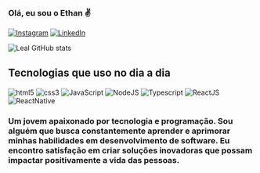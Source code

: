 ### Olá, eu sou o Ethan ✌️

[![Instagram](https://img.shields.io/badge/Instagram-E4405F?style=for-the-badge&logo=instagram&logoColor=white)](https://www.instagram.com/eu.ethanleal/)
[![LinkedIn](https://img.shields.io/badge/LinkedIn-0077B5?style=for-the-badge&logo=linkedin&logoColor=white)](https://www.linkedin.com/in/ethan-leal-438433244/)

![Leal GitHub stats](https://github-readme-stats.vercel.app/api?username=lealzera&show_icons=true&theme=radical)

## Tecnologias que uso no dia a dia

<div>
    <img align=center alt="html5" src="https://img.shields.io/badge/HTML5-E34F26.svg?style=for-the-badge&logo=HTML5&logoColor=white"/>
    <img align=center alt="css3" src="https://img.shields.io/badge/CSS3-1572B6.svg?style=for-the-badge&logo=CSS3&logoColor=white"/>
    <img align=center alt="JavaScript" src="https://img.shields.io/badge/JavaScript-F7DF1E.svg?style=for-the-badge&logo=JavaScript&logoColor=black"/>
    <img align=center alt="NodeJS" src="https://img.shields.io/badge/Node.js-339933.svg?style=for-the-badge&logo=nodedotjs&logoColor=white"/>
    <img align=center alt="Typescript" src="https://img.shields.io/badge/TypeScript-3178C6.svg?style=for-the-badge&logo=TypeScript&logoColor=white"/>
    <img align=center alt="ReactJS" src="https://img.shields.io/badge/React-61DAFB.svg?style=for-the-badge&logo=React&logoColor=black"/>
    <img align=center alt="ReactNative" src="https://img.shields.io/badge/React_Native-20232A?style=for-the-badge&logo=react&logoColor=61DAFB"/>
</div>

### Um jovem apaixonado por tecnologia e programação. Sou alguém que busca constantemente aprender e aprimorar minhas habilidades em desenvolvimento de software. Eu encontro satisfação em criar soluções inovadoras que possam impactar positivamente a vida das pessoas.

